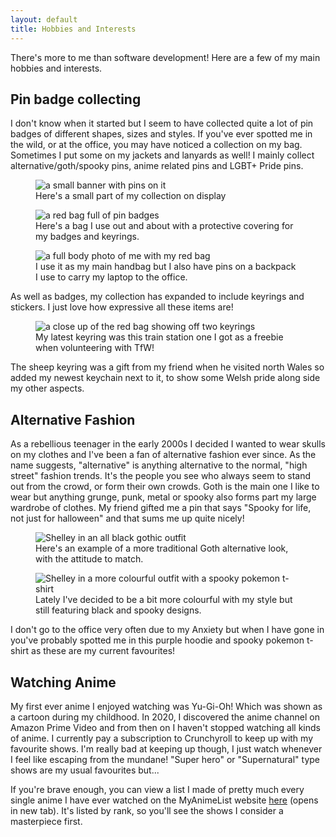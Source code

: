 ```yaml
---
layout: default
title: Hobbies and Interests
---
```


There's more to me than software development!  Here are a few of my main hobbies and interests.

## Pin badge collecting

I don't know when it started but I seem to have collected quite a lot of pin badges of different shapes, sizes and styles.  If you've ever spotted me in the wild, or at the office, you may have noticed a collection on my bag.  Sometimes I put some on my jackets and lanyards as well!  I mainly collect alternative/goth/spooky pins, anime related pins and LGBT+ Pride pins.

<figure>
<img class="max-w-sm mx-auto md:max-w-full" src="/assets/images/pin-banner-small.jpg" alt="a small banner with pins on it" >
<figcaption class="text-center">Here's a small part of my collection on display</figcaption>
</figure>
<figure>
<img class="max-w-sm mx-auto md:max-w-full" src="/assets/images/red-bag-full.jpg" alt="a red bag full of pin badges">
<figcaption class="text-center">Here's a bag I use out and about with a protective covering for my badges and keyrings.</figcaption>
</figure>
<figure>
<img class="max-w-sm mx-auto md:max-w-full" src="/assets/images/red-bag-on-me.jpg" alt="a full body photo of me with my red bag">
<figcaption class="text-center">I use it as my main handbag but I also have pins on a backpack I use to carry my laptop to the office.</figcaption>
</figure>

As well as badges, my collection has expanded to include keyrings and stickers.  I just love how expressive all these items are!

<figure>
<img class="max-w-sm mx-auto md:max-w-full" src="/assets/images/red-bag-keyrings.jpg" alt="a close up of the red bag showing off two keyrings">
<figcaption class="text-center">My latest keyring was this train station one I got as a freebie when volunteering with TfW!</figcaption>
</figure>

The sheep keyring was a gift from my friend when he visited north Wales so added my newest keychain next to it, to show some Welsh pride along side my other aspects.

## Alternative Fashion

As a rebellious teenager in the early 2000s I decided I wanted to wear skulls on my clothes and I've been a fan of alternative fashion ever since.  As the name suggests, "alternative" is anything alternative to the normal, "high street" fashion trends.  It's the people you see who always seem to stand out from the crowd, or form their own crowds.  Goth is the main one I like to wear but anything grunge, punk, metal or spooky also forms part my large wardrobe of clothes.  My friend gifted me a pin that says "Spooky for life, not just for halloween" and that sums me up quite nicely!

<figure>
<img class="max-w-sm mx-auto md:max-w-full" src="/assets/images/goth-goth.jpg" alt="Shelley in an all black gothic outfit">
<figcaption class="text-center">Here's an example of a more traditional Goth alternative look, with the attitude to match.</figcaption>
</figure>

<figure>
<img class="max-w-sm mx-auto md:max-w-full" src="/assets/images/pastel-goth.jpg" alt="Shelley in a more colourful outfit with a spooky pokemon t-shirt">
<figcaption class="text-center">Lately I've decided to be a bit more colourful with my style but still featuring black and spooky designs.</figcaption>
</figure>

I don't go to the office very often due to my Anxiety but when I have gone in you've probably spotted me in this purple hoodie and spooky pokemon t-shirt as these are my current favourites!

## Watching Anime

My first ever anime I enjoyed watching was Yu-Gi-Oh! Which was shown as a cartoon during my childhood.  In 2020, I discovered the anime channel on Amazon Prime Video and from then on I haven't stopped watching all kinds of anime. I currently pay a subscription to Crunchyroll to keep up with my favourite shows.  I'm really bad at keeping up though, I just watch whenever I feel like escaping from the mundane! "Super hero" or "Supernatural" type shows are my usual favourites but...

If you're brave enough, you can view a list I made of pretty much every single anime I have ever watched on the MyAnimeList website <a href="https://myanimelist.net/animelist/Solar0Wolf?status=7&order=4&order2=0" target="_blank">here</a> (opens in new tab).  It's listed by rank, so you'll see the shows I consider a masterpiece first.
